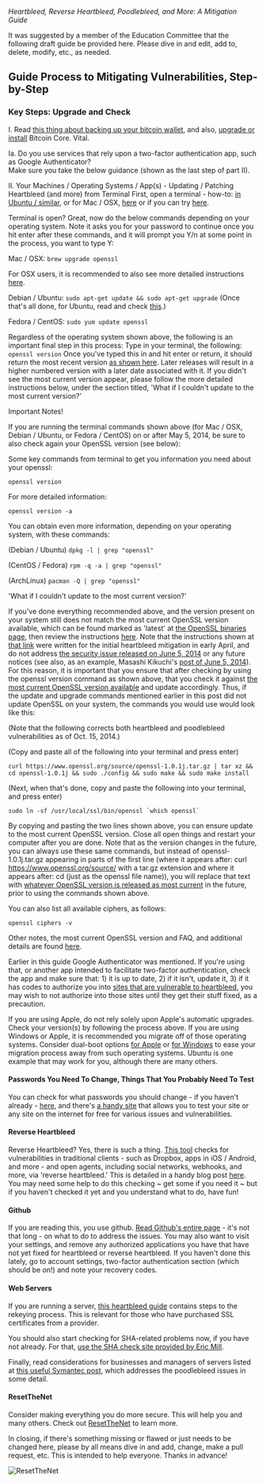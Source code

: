 *Heartbleed, Reverse Heartbleed, Poodlebleed, and More: A Mitigation Guide*

It was suggested by a member of the Education Committee that the following draft guide be provided here.
Please dive in and edit, add to, delete, modify, etc., as needed.

## Guide Process to Mitigating Vulnerabilities, Step-by-Step

### Key Steps: Upgrade and Check

I.  Read [this thing about backing up your bitcoin wallet](https://en.bitcoin.it/wiki/Securing_your_wallet), and also, [upgrade or install](https://bitcoin.org/en/download) Bitcoin Core. Vital.

Ia.  Do you use services that rely upon a two-factor authentication app, such as Google Authenticator?  
Make sure you take the below guidance (shown as the last step of part II).

II.  Your Machines / Operating Systems / App(s) - Updating / Patching Heartbleed (and more) from Terminal
First, open a terminal - how-to: [in Ubuntu / similar](http://askubuntu.com/questions/183775/how-do-i-open-a-terminal), or for Mac / OSX, [here](https://apple.stackexchange.com/questions/11323/how-can-i-open-a-terminal-window-directly-from-my-current-finder-location) or if you can try [here](http://www.iterm2.com/#/section/downloads).

Terminal is open? Great, now do the below commands depending on your operating system. 
Note it asks you for your password to continue once you hit enter after these commands, 
and it will prompt you Y/n at some point in the process, you want to type Y:

Mac / OSX: ```brew upgrade openssl```

For OSX users, it is recommended to also see more detailed instructions [here](http://sgeb.me/articles/macosx-and-openssl-heartbleed/#updating-the-openssl-libs-on-mac-os-x).

Debian / Ubuntu: ```sudo apt-get update && sudo apt-get upgrade```
(Once that's all done, for Ubuntu, read and check [this](http://askubuntu.com/questions/444702/how-to-patch-the-heartbleed-bug-cve-2014-0160-in-openssl/444829#444829).)

Fedora / CentOS: ```sudo yum update openssl```

Regardless of the operating system shown above, the following is an important final step in this process:
Type in your terminal, the following:
```openssl version```
Once you've typed this in and hit enter or return, it should return the most recent version [as shown here](https://www.openssl.org/source/).
Later releases will result in a higher numbered version with a later date associated with it.
If you didn't see the most current version appear, please follow the more detailed instructions below, under the section titled, 
'What if I couldn't update to the most current version?'

Important Notes!

If you are running the terminal commands shown above (for Mac / OSX, Debian / Ubuntu, or Fedora / CentOS) on or after May 5, 2014,
be sure to also check again your OpenSSL version (see below):

Some key commands from terminal to get you information you need about your openssl:

```openssl version```

For more detailed information:

```openssl version -a```

You can obtain even more information, depending on your operating system, with these commands:

(Debian / Ubuntu)
```dpkg -l | grep "openssl"```

(CentOS / Fedora)
```rpm -q -a | grep "openssl"```

(ArchLinux)
```pacman -Q | grep "openssl"```

'What if I couldn't update to the most current version?'

If you've done everything recommended above, and the version present on your system still does not match the most current OpenSSL version available, which can be found marked as 'latest' at [the OpenSSL binaries page](https://www.openssl.org/source/), then review the instructions [here](http://blog.quentinrousseau.fr/blog/2014/04/08/how-to-patch-cve-2014-0160-in-openssl/). Note that the instructions shown at [that link](http://blog.quent.in/blog/2014/04/08/how-to-patch-cve-2014-0160-in-openssl/) were written for the initial heartbleed mitigation in early April, and do not address [the security issue released on June 5, 2014](https://www.openssl.org/news/secadv_20140605.txt) or any future notices (see also, as an example, Masashi Kikuchi's [post of June 5, 2014](http://ccsinjection.lepidum.co.jp/blog/2014-06-05/CCS-Injection-en/index.html)).  For this reason, it is important that you ensure that after checking by using the openssl version command as shown above, that you check it against [the most current OpenSSL version available](https://www.openssl.org/source/) and update accordingly.  Thus, if the update and upgrade commands mentioned earlier in this post did not update OpenSSL on your system, the commands you would use would look like this:

(Note that the following corrects both heartbleed and poodlebleed vulnerabilities as of Oct. 15, 2014.)

(Copy and paste all of the following into your terminal and press enter)

```
curl https://www.openssl.org/source/openssl-1.0.1j.tar.gz | tar xz && cd openssl-1.0.1j && sudo ./config && sudo make && sudo make install
```

(Next, when that's done, copy and paste the following into your terminal, and press enter)


```
sudo ln -sf /usr/local/ssl/bin/openssl `which openssl`
```

By copying and pasting the two lines shown above, you  can ensure update to the most current OpenSSL version.  Close all open things and restart your computer after you are done.
Note that as the version changes in the future, you can always use these same commands, but instead of openssl-1.0.1j.tar.gz appearing in parts of the first line (where it appears after: curl https://www.openssl.org/source/ with a tar.gz extension and where it appears after: cd (just as the openssl file name)), you will replace that text with [whatever OpenSSL version is released as most current](https://www.openssl.org/source/) in the future, prior to using the commands shown above.

You can also list all available ciphers, as follows:

```openssl ciphers -v```

Other notes, the most current OpenSSL version and FAQ, and additional details are found [here](https://www.openssl.org/support/faq.html).

Earlier in this guide Google Authenticator was mentioned. If you're using that, or another app intended to facilitate 
two-factor authentication, check the app and make sure that:  1) it is up to date, 2) if it isn't, update it, 
3) if it has codes to authorize you into [sites that are vulnerable to heartbleed](https://filippo.io/Heartbleed/), 
you may wish to not authorize into those sites until they get their stuff fixed, as a precaution.

If you are using Apple, do not rely solely upon Apple's automatic upgrades.
Check your version(s) by following the process above.
If you are using Windows or Apple, it is recommended you migrate off of those operating systems.
Consider dual-boot options [for Apple](https://help.ubuntu.com/community/MactelSupportTeam/AppleIntelInstallation#Dual-Boot:_Mac_OSX_and_Ubuntu) or [for Windows](https://wiki.ubuntu.com/WubiGuide) to ease your migration process away from such operating systems.
Ubuntu is one example that may work for you, although there are many others.

#### Passwords You Need To Change, Things That You Probably Need To Test

You can check for what passwords you should change - if you haven't already - [here](http://mashable.com/2014/04/09/heartbleed-bug-websites-affected/), and there's [a handy site](https://www.ssllabs.com/ssltest/) that allows you to test your site or any site on the internet for free for various issues and vulnerabilities.

#### Reverse Heartbleed

Reverse Heartbleed?  Yes, there is such a thing.  [This tool](https://reverseheartbleed.com/) checks for vulnerabilities in traditional clients - such as Dropbox, apps in iOS / Android, and more - and open agents, including social networks, webhooks, and more, via 'reverse heartbleed.' This is detailed in a handy blog post [here](http://blog.meldium.com/home/2014/4/10/testing-for-reverse-heartbleed). You may need some help to do this checking ~ get some if you need it ~ but if you haven't checked it yet and you understand what to do, have fun!

#### Github

If you are reading this, you use github. [Read Github's entire page](https://github.com/blog/1818-security-heartbleed-vulnerability) - it's not that long - on what to do to address the issues.  You may also want to visit your settings, and remove any authorized applications you have that have not yet fixed for heartbleed or reverse heartbleed.  If you haven't done this lately, go to account settings, two-factor authentication section (which should be on!) and note your recovery codes.

#### Web Servers

If you are running a server, [this heartbleed guide](https://www.digitalocean.com/community/articles/how-to-protect-your-server-against-the-heartbleed-openssl-vulnerability) contains steps to the rekeying process.  This is relevant for those who have purchased SSL certificates from a provider.

You should also start checking for SHA-related problems now, if you have not already.
For that, [use the SHA check site provided by Eric Mill](https://shaaaaaaaaaaaaa.com/).

Finally, read considerations for businesses and managers of servers listed at [this useful Symantec post](http://www.symantec.com/connect/blogs/ssl-30-vulnerability-poodle-bug-aka-poodlebleed),
which addresses the poodlebleed issues in some detail.

#### ResetTheNet

Consider making everything you do more secure.  This will help you and many others.  Check out [ResetTheNet](https://www.resetthenet.org/) to learn more.


In closing, if there's something missing or flawed or just needs to be changed here, please by all means dive in and add, change, make a pull request, etc. This is intended to help everyone.  Thanks in advance!

![ResetTheNet](https://www.resetthenet.org/images/banner-take-back.png?raw=true)
